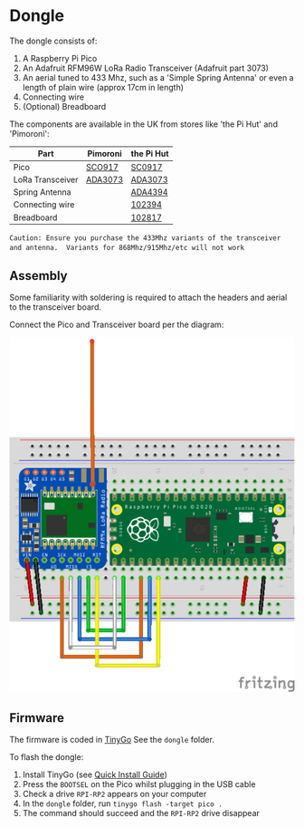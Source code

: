 # Dongle

The dongle consists of:

1. A Raspberry Pi Pico
2. An Adafruit RFM96W LoRa Radio Transceiver (Adafruit part 3073)
3. An aerial tuned to 433 Mhz, such as a 'Simple Spring Antenna' or even a length of plain wire (approx 17cm in length)
4. Connecting wire
5. (Optional) Breadboard

The components are available in the UK from stores like 'the Pi Hut' and 'Pimoroni':

| Part | Pimoroni | the Pi Hut |
|-|-|-|
|Pico|[SCO917](https://shop.pimoroni.com/products/raspberry-pi-pico?variant=40059364311123)|[SC0917](https://thepihut.com/products/raspberry-pi-pico?variant=41925332566211)|
|LoRa Transceiver|[ADA3073](https://shop.pimoroni.com/products/adafruit-rfm95w-lora-radio-transceiver-breakout?variant=19595468359)|[ADA3073](https://thepihut.com/products/adafruit-rfm96w-lora-radio-transceiver-breakout-433-mhz?variant=27740305809)|
|Spring Antenna||[ADA4394](https://thepihut.com/products/simple-spring-antenna-433mhz?variant=31201813594174)|
|Connecting wire||[102394](https://thepihut.com/products/thepihuts-jumper-bumper-pack-120pcs-dupont-wire)|
|Breadboard||[102817](https://thepihut.com/products/full-sized-breadboard)|

`Caution: Ensure you purchase the 433Mhz variants of the transceiver and antenna.  Variants for 868Mhz/915Mhz/etc will not work`

## Assembly

Some familiarity with soldering is required to attach the headers and aerial to the transceiver board.

Connect the Pico and Transceiver board per the diagram:

![wiring diagram](./images/wiring.png)

## Firmware

The firmware is coded in [TinyGo](https://tinygo.org) See the `dongle` folder.

To flash the dongle:

1. Install TinyGo (see [Quick Install Guide](https://tinygo.org/getting-started/install/))
2. Press the `BOOTSEL` on the Pico whilst plugging in the USB cable
3. Check a drive `RPI-RP2` appears on your computer
4. In the `dongle` folder, run `tinygo flash -target pico .`
5. The command should succeed and the `RPI-RP2` drive disappear